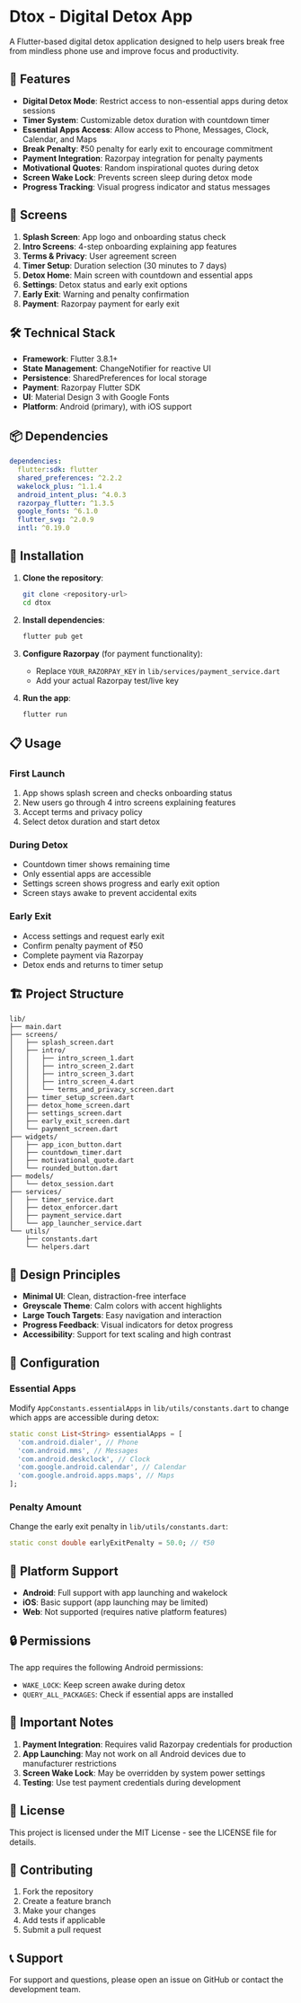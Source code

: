 # Dtox - Digital Detox App

A Flutter-based digital detox application designed to help users break free from mindless phone use and improve focus and productivity.

## 🎯 Features

- **Digital Detox Mode**: Restrict access to non-essential apps during detox sessions
- **Timer System**: Customizable detox duration with countdown timer
- **Essential Apps Access**: Allow access to Phone, Messages, Clock, Calendar, and Maps
- **Break Penalty**: ₹50 penalty for early exit to encourage commitment
- **Payment Integration**: Razorpay integration for penalty payments
- **Motivational Quotes**: Random inspirational quotes during detox
- **Screen Wake Lock**: Prevents screen sleep during detox mode
- **Progress Tracking**: Visual progress indicator and status messages

## 📱 Screens

1. **Splash Screen**: App logo and onboarding status check
2. **Intro Screens**: 4-step onboarding explaining app features
3. **Terms & Privacy**: User agreement screen
4. **Timer Setup**: Duration selection (30 minutes to 7 days)
5. **Detox Home**: Main screen with countdown and essential apps
6. **Settings**: Detox status and early exit options
7. **Early Exit**: Warning and penalty confirmation
8. **Payment**: Razorpay payment for early exit

## 🛠️ Technical Stack

- **Framework**: Flutter 3.8.1+
- **State Management**: ChangeNotifier for reactive UI
- **Persistence**: SharedPreferences for local storage
- **Payment**: Razorpay Flutter SDK
- **UI**: Material Design 3 with Google Fonts
- **Platform**: Android (primary), with iOS support

## 📦 Dependencies

```yaml
dependencies:
  flutter:sdk: flutter
  shared_preferences: ^2.2.2
  wakelock_plus: ^1.1.4
  android_intent_plus: ^4.0.3
  razorpay_flutter: ^1.3.5
  google_fonts: ^6.1.0
  flutter_svg: ^2.0.9
  intl: ^0.19.0
```

## 🚀 Installation

1. **Clone the repository**:
   ```bash
   git clone <repository-url>
   cd dtox
   ```

2. **Install dependencies**:
   ```bash
   flutter pub get
   ```

3. **Configure Razorpay** (for payment functionality):
   - Replace `YOUR_RAZORPAY_KEY` in `lib/services/payment_service.dart`
   - Add your actual Razorpay test/live key

4. **Run the app**:
   ```bash
   flutter run
   ```

## 📋 Usage

### First Launch
1. App shows splash screen and checks onboarding status
2. New users go through 4 intro screens explaining features
3. Accept terms and privacy policy
4. Select detox duration and start detox

### During Detox
- Countdown timer shows remaining time
- Only essential apps are accessible
- Settings screen shows progress and early exit option
- Screen stays awake to prevent accidental exits

### Early Exit
- Access settings and request early exit
- Confirm penalty payment of ₹50
- Complete payment via Razorpay
- Detox ends and returns to timer setup

## 🏗️ Project Structure

```
lib/
├── main.dart
├── screens/
│   ├── splash_screen.dart
│   ├── intro/
│   │   ├── intro_screen_1.dart
│   │   ├── intro_screen_2.dart
│   │   ├── intro_screen_3.dart
│   │   ├── intro_screen_4.dart
│   │   └── terms_and_privacy_screen.dart
│   ├── timer_setup_screen.dart
│   ├── detox_home_screen.dart
│   ├── settings_screen.dart
│   ├── early_exit_screen.dart
│   └── payment_screen.dart
├── widgets/
│   ├── app_icon_button.dart
│   ├── countdown_timer.dart
│   ├── motivational_quote.dart
│   └── rounded_button.dart
├── models/
│   └── detox_session.dart
├── services/
│   ├── timer_service.dart
│   ├── detox_enforcer.dart
│   ├── payment_service.dart
│   └── app_launcher_service.dart
└── utils/
    ├── constants.dart
    └── helpers.dart
```

## 🎨 Design Principles

- **Minimal UI**: Clean, distraction-free interface
- **Greyscale Theme**: Calm colors with accent highlights
- **Large Touch Targets**: Easy navigation and interaction
- **Progress Feedback**: Visual indicators for detox progress
- **Accessibility**: Support for text scaling and high contrast

## 🔧 Configuration

### Essential Apps
Modify `AppConstants.essentialApps` in `lib/utils/constants.dart` to change which apps are accessible during detox:

```dart
static const List<String> essentialApps = [
  'com.android.dialer', // Phone
  'com.android.mms', // Messages
  'com.android.deskclock', // Clock
  'com.google.android.calendar', // Calendar
  'com.google.android.apps.maps', // Maps
];
```

### Penalty Amount
Change the early exit penalty in `lib/utils/constants.dart`:

```dart
static const double earlyExitPenalty = 50.0; // ₹50
```

## 📱 Platform Support

- **Android**: Full support with app launching and wakelock
- **iOS**: Basic support (app launching may be limited)
- **Web**: Not supported (requires native platform features)

## 🔒 Permissions

The app requires the following Android permissions:
- `WAKE_LOCK`: Keep screen awake during detox
- `QUERY_ALL_PACKAGES`: Check if essential apps are installed

## 🚨 Important Notes

1. **Payment Integration**: Requires valid Razorpay credentials for production
2. **App Launching**: May not work on all Android devices due to manufacturer restrictions
3. **Screen Wake Lock**: May be overridden by system power settings
4. **Testing**: Use test payment credentials during development

## 📄 License

This project is licensed under the MIT License - see the LICENSE file for details.

## 🤝 Contributing

1. Fork the repository
2. Create a feature branch
3. Make your changes
4. Add tests if applicable
5. Submit a pull request

## 📞 Support

For support and questions, please open an issue on GitHub or contact the development team.
